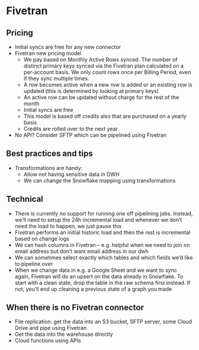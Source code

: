 # Fivetran

## Pricing 
- Initial syncs are free for any new connector 
- Fivetran new pricing model
    - We pay based on Monthly Active Rows synced. The number of distinct primary keys synced via the Fivetran plan calculated on a per-account basis. We only count rows once per Billing Period, even if they sync multiple times.
    - A row becomes active when a new row is added or an existing row is updated (this is determined by looking at primary keys)
    - An active row can be updated without charge for the rest of the month
    - Initial syncs are free
    - This model is based off credits also that are purchased on a yearly basis 
    - Credits are rolled over to the next year
- No API? Consider SFTP which can be pipelined using Fivetran

## Best practices and tips
- Transformations are handy:
  - Allow not having sensitive data in DWH 
  - We can change the Snowflake mapping using transformations

## Technical
- There is currently no support for running one off pipelining jobs. Instead, we’ll need to setup the 24h incremental load and whenever we don’t need the load to happen, we just pause this 
- Fivetran performs an initial historic load and then the rest is incremental based on change logs
- We can hash columns in Fivetran – e.g. helpful when we need to join on email address but don’t want email address in our dwh 
- We can sometimes select exactly which tables and which fields we’d like to pipeline over
- When we change data in e.g. a Google Sheet and we want to sync again, Fivetran will do an upsert on the data already in Snowflake. To start with a clean state, drop the table in the raw schema first instead. If not, you’ll end up cleaning a previous state of a graph you made  

## When there is no Fivetran connector
- File replication: get the data into an S3 bucket, SFTP server, some Cloud Drive and pipe using Fivetran 
- Get the data into the warehouse directly 
- Cloud functions using APIs

